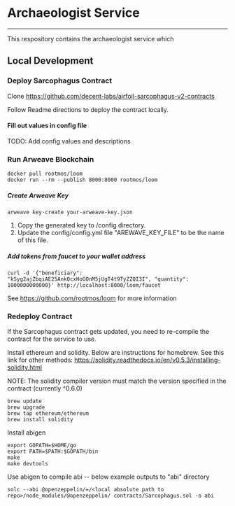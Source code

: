 # Archaeologist Service
---
This respository contains the archaeologist service which 

## Local Development 
### Deploy Sarcophagus Contract
Clone https://github.com/decent-labs/airfoil-sarcophagus-v2-contracts

Follow Readme directions to deploy the contract locally.

#### Fill out values in config file
TODO: Add config values and descriptions

### Run Arweave Blockchain
```
docker pull rootmos/loom
docker run --rm --publish 8000:8000 rootmos/loom
```

##### Create Arweave Key
```
arweave key-create your-arweave-key.json
```

1. Copy the generated key to /config directory.
2. Update the config/config.yml file "AREWAVE_KEY_FILE" to be the name of this file.

##### Add tokens from faucet to your wallet address

```
curl -d '{"beneficiary": "kSyg2ajZbqiAE25AnkQcxHoGOnM5jUgT4t9TyZZQI3I", "quantity": 1000000000000}' http://localhost:8000/loom/faucet
```

See https://github.com/rootmos/loom for more information

### Redeploy Contract
If the Sarcophagus contract gets updated, you need to re-compile the contract for the service to use.

Install ethereum and solidity. Below are instructions for homebrew. See this link for other methods:
https://solidity.readthedocs.io/en/v0.5.3/installing-solidity.html

NOTE: The solidity compiler version must match the version specified in the contract (currently ^0.6.0)

```
brew update
brew upgrade
brew tap ethereum/ethereum
brew install solidity
```

Install abigen
```
export GOPATH=$HOME/go
export PATH=$PATH:$GOPATH/bin
make
make devtools
```

Use abigen to compile abi -- below example outputs to "abi" directory
```
solc --abi @openzeppelin/=/<local absolute path to repo>/node_modules/@openzeppelin/ contracts/Sarcophagus.sol -o abi
```

